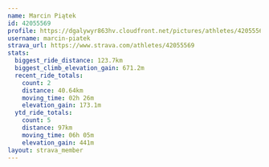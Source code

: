 ```yaml
---
name: Marcin Piątek
id: 42055569
profile: https://dgalywyr863hv.cloudfront.net/pictures/athletes/42055569/12602382/1/large.jpg
username: marcin-piatek
strava_url: https://www.strava.com/athletes/42055569
stats:
  biggest_ride_distance: 123.7km
  biggest_climb_elevation_gain: 671.2m
  recent_ride_totals:
    count: 2
    distance: 40.64km
    moving_time: 02h 26m
    elevation_gain: 173.1m
  ytd_ride_totals:
    count: 5
    distance: 97km
    moving_time: 06h 05m
    elevation_gain: 441m
layout: strava_member
--- 
```

